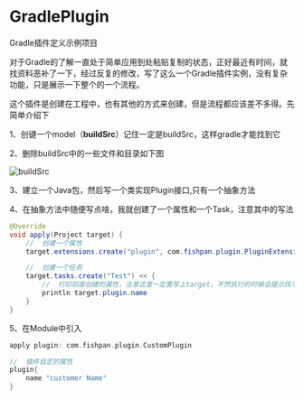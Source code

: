 # GradlePlugin
Gradle插件定义示例项目

对于Gradle的了解一直处于简单应用到处粘贴复制的状态，正好最近有时间，就找资料恶补了一下，经过反复的修改，写了这么一个Gradle插件实例，没有复杂功能，只是展示一下整个的一个流程。

这个插件是创建在工程中，也有其他的方式来创建，但是流程都应该差不多得。先简单介绍下

1、创键一个model（**buildSrc**）记住一定是buildSrc，这样gradle才能找到它

2、删除buildSrc中的一些文件和目录如下图

   ![buildSrc](http://ww4.sinaimg.cn/large/006HJ39wgy1fehyam34b7j30cf06ht8x.jpg
)


3、建立一个Java包，然后写一个类实现Plugin<Project>接口,只有一个抽象方法

4、在抽象方法中随便写点啥，我就创建了一个属性和一个Task，注意其中的写法
   ```java
   @Override
   void apply(Project target) {
       //  创建一个属性
       target.extensions.create("plugin", com.fishpan.plugin.PluginExtension)

       //  创建一个任务
       target.tasks.create("Test") << {
           //  打印前面创建的属性，注意这里一定要写上target，不然执行的时候会提示找不到属性plugin
           println target.plugin.name
       }
   }
   ```

5、在Module中引入
   ```groovy
   apply plugin: com.fishpan.plugin.CustomPlugin
   
   //  插件自定的属性
   plugin{
       name "customer Name"
   }
   ```
